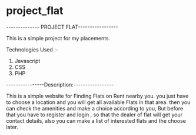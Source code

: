 # project_flat

-------------- PROJECT FLAT-----------------

This is a simple project for my placements.

Technologies Used :-
1. Javascript
2. CSS
3. PHP


----------------Description:-----------------

This is a simple website for Finding Flats on Rent nearby you. you just have to choose a location and you will get all available Flats in that area.
then you can check the amenities and make a choice according to you, But before that you have to register and login , so that the dealer of flat will get your 
contact details, also you can make a list of interested flats and the choose later.
